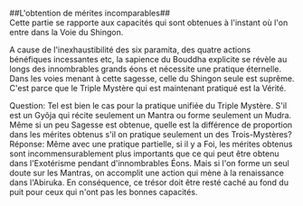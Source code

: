 ##L'obtention de mérites incomparables##   
Cette partie se rapporte aux capacités qui sont obtenues à l'instant où l'on entre dans la Voie du Shingon.

A cause de l'inexhaustibilité des six paramita, des quatre actions bénéfiques incessantes etc, la sapience du Bouddha explicite se révèle au longs des innombrables grands éons et nécessite une pratique éternelle. Dans les voies menant à cette sagesse, celle du Shingon seule est suprême. C'est parce que le Triple Mystère qui est maintenant pratiqué est la Vérité.

Question: Tel est bien le cas pour la pratique unifiée du Triple Mystère. S'il est un Gyôja qui récite
seulement un Mantra ou forme seulement un Mudra. Même si un peu Sagesse est obtenue, quelle
est la différence de proportion dans les mérites obtenus s'il on pratique seulement un des Trois-Mystères?   
Réponse:  Même avec une pratique partielle, si il y a Foi, les mérites obtenus sont
incommensurablement plus importants que ce qui peut être obtenu dans
l'Exotérisme pendant d'innombrables Éons. Mais si l'on forme un seul doute
sur les Mantras, on accomplit une action qui mène à la renaissance dans l'Abiruka.
En conséquence, ce trésor doit être resté caché au fond du puit pour ceux qui n'ont pas les bonnes capacités.
